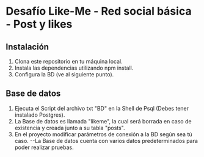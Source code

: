 # Desafío Like-Me - Red social básica - Post y likes

## Instalación

1. Clona este repositorio en tu máquina local.
2. Instala las dependencias utilizando npm install.
3. Configura la BD (ve al siguiente punto).

## Base de datos

1. Ejecuta el Script del archivo txt "BD" en la Shell de Psql (Debes tener instalado Postgres).
2. La Base de datos es llamada "likeme", la cual será borrada en caso de existencia y creada junto a su tabla "posts".
3. En el proyecto modificar parámetros de conexión a la BD según sea tú caso.
--La Base de datos cuenta con varios datos predeterminados para poder realizar pruebas.
